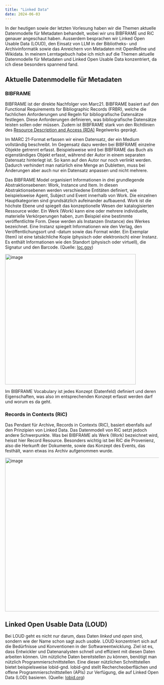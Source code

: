 ```yaml
---
title: "Linked Data"
date: 2024-06-03
---
```


In der heutigen sowie der letzten Vorlesung haben wir die Themen aktuelle Datenmodelle für Metadaten behandelt, wobei wir uns BIBFRAME und RiC genauer angeschaut haben. Ausserdem besprachen wir Linked Open Usable Data (LOUD), den Einsatz von LLM in der Bibliotheks- und Archivinformatik sowie das Anreichern von Metadaten mit OpenRefine und Wikidata. In meinem Lerntagebuch habe ich mich auf die Themen aktuelle Datenmodelle für Metadaten und Linked Open Usable Data konzentriert, da ich diese besonders spannend fand.

## Aktuelle Datenmodelle für Metadaten

### BIBFRAME

BIBFRAME ist der direkte Nachfolger von Marc21. BIBFRAME basiert auf den Functional Requirements for Bibliographic Records (FRBR), welche die fachlichen Anforderungen und Regeln für bibliografische Datensätze festlegen. Diese Anforderungen definieren, was bibliografische Datensätze leisten sollen oder müssen. Zudem ist BIBFRAME stark von den Richtlinien des [Resource Description and Access (RDA)](https://sandrahiltbrunner.github.io/bain_lerntagebuch/2024/02/27/tag2.0.html) Regelwerks geprägt.

Im MARC 21-Format erfassen wir einen Datensatz, der ein Medium vollständig beschreibt. Im Gegensatz dazu werden bei BIBFRAME einzelne Objekte getrennt erfasst. Beispielsweise wird bei BIBFRAME das Buch als eigenständiges Objekt erfasst, während der Autor in einem separaten Datensatz hinterlegt ist. So kann auf den Autor nur noch verlinkt werden. Dadurch verhindert man natürlich eine Menge an Dubletten, muss bei Änderungen aber auch nur ein Datensatz anpassen und nicht mehrere. 

Das BIBFRAME Model organisiert Informationen in drei grundlegende Abstraktionsebenen: Work, Instance und Item. In diesen Abstraktionsebenen werden verschiedene Entitäten definiert, wie beispielsweise Agent, Subject und Event innerhalb von Work. Die einzelnen Hauptkategorien sind grundsätzlich aufeinander aufbauend. Work ist die höchste Ebene und spiegelt das konzeptionelle Wesen der katalogisierten Ressource wider. Ein Werk (Work) kann eine oder mehrere individuelle, materielle Verkörperungen haben, zum Beispiel eine bestimmte veröffentlichte Form. Diese werden als Instanzen (Instance) des Werkes bezeichnet. Eine Instanz spiegelt Informationen wie den Verlag, den Veröffentlichungsort und -datum sowie das Format wider. Ein Exemplar (Item) ist eine tatsächliche Kopie (physisch oder elektronisch) einer Instanz. Es enthält Informationen wie den Standort (physisch oder virtuell), die Signatur und den Barcode. (Quelle: [loc.gov](https://www.loc.gov/bibframe/docs/bibframe2-model.html)) 

<img width="428" alt="image" src="https://github.com/sandrahiltbrunner/bain_lerntagebuch/assets/115471195/0d3fff5a-ba09-4ce5-96cf-615a29e5351a">

Im BIBFRAME Vocabulary ist jedes Konzept (Datenfeld) definiert und deren Eigenschaften, was also im entsprechenden Konzept erfasst werden darf und worum es da geht.

### Records in Contexts (RiC)

Das Pendant für Archive, Records in Contexts (RiC), basiert ebenfalls auf den Prinzipien von Linked Data. Das Datenmodell von RiC setzt jedoch andere Schwerpunkte. Was bei BIBFRAME als Werk (Work) bezeichnet wird, heisst hier Record Resource. Besonders wichtig ist bei RiC die Provenienz, also die Herkunft der Dokumente, sowie das Konzept des Events, das festhält, wann etwas ins Archiv aufgenommen wurde.

<img width="505" alt="image" src="https://github.com/sandrahiltbrunner/bain_lerntagebuch/assets/115471195/c46cc4a6-4676-4f2b-89ab-8ea6602f2cff">

## Linked Open Usable Data (LOUD)

Bei LOUD geht es nicht nur darum, dass Daten *linked* und *open* sind, sondern wie der Name schon sagt auch *usable*.  LOUD konzentriert sich auf die Bedürfnisse und Konventionen in der Softwareentwicklung. Ziel ist es, dass Entwickler und Datenanalysten schnell und effizient mit diesen Daten arbeiten können. Um nützliche Daten bereitstellen zu können, benötigt man nützlich Programmierschnittstellen. Eine dieser nützlichen Schnittstellen bietet beispielsweise lobid-gnd. lobid-gnd stellt Rechercheoberflächen und offene Programmierschnittstellen (APIs) zur Verfügung, die auf Linked Open Data (LOD) basieren. (Quelle: [lobid.org](https://lobid.org/gnd))



